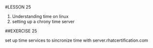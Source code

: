 #LESSON 25

1. Understanding time on linux
2. setting up a chrony time server

##EXERCISE 25

set up time services to sincronize time with server.rhatcertification.com
